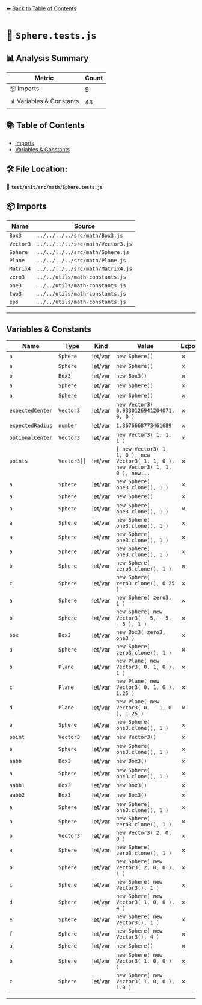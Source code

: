 [⬅️ Back to Table of Contents](../../../../index.md)

# 📄 `Sphere.tests.js`

## 📊 Analysis Summary

| Metric | Count |
|--------|-------|
| 📦 Imports | 9 |
| 📊 Variables & Constants | 43 |

## 📚 Table of Contents

- [Imports](#imports)
- [Variables & Constants](#variables-constants)

## 🛠️ File Location:
📂 **`test/unit/src/math/Sphere.tests.js`**

## 📦 Imports

| Name | Source |
|------|--------|
| `Box3` | `../../../../src/math/Box3.js` |
| `Vector3` | `../../../../src/math/Vector3.js` |
| `Sphere` | `../../../../src/math/Sphere.js` |
| `Plane` | `../../../../src/math/Plane.js` |
| `Matrix4` | `../../../../src/math/Matrix4.js` |
| `zero3` | `../../utils/math-constants.js` |
| `one3` | `../../utils/math-constants.js` |
| `two3` | `../../utils/math-constants.js` |
| `eps` | `../../utils/math-constants.js` |


---

## Variables & Constants

| Name | Type | Kind | Value | Exported |
|------|------|------|-------|----------|
| `a` | `Sphere` | let/var | `new Sphere()` | ✗ |
| `a` | `Sphere` | let/var | `new Sphere()` | ✗ |
| `b` | `Box3` | let/var | `new Box3()` | ✗ |
| `a` | `Sphere` | let/var | `new Sphere()` | ✗ |
| `a` | `Sphere` | let/var | `new Sphere()` | ✗ |
| `expectedCenter` | `Vector3` | let/var | `new Vector3( 0.9330126941204071, 0, 0 )` | ✗ |
| `expectedRadius` | `number` | let/var | `1.3676668773461689` | ✗ |
| `optionalCenter` | `Vector3` | let/var | `new Vector3( 1, 1, 1 )` | ✗ |
| `points` | `Vector3[]` | let/var | `[ new Vector3( 1, 1, 0 ), new Vector3( 1, 1, 0 ), new Vector3( 1, 1, 0 ), new...` | ✗ |
| `a` | `Sphere` | let/var | `new Sphere( one3.clone(), 1 )` | ✗ |
| `a` | `Sphere` | let/var | `new Sphere()` | ✗ |
| `a` | `Sphere` | let/var | `new Sphere( one3.clone(), 1 )` | ✗ |
| `a` | `Sphere` | let/var | `new Sphere( one3.clone(), 1 )` | ✗ |
| `a` | `Sphere` | let/var | `new Sphere( one3.clone(), 1 )` | ✗ |
| `a` | `Sphere` | let/var | `new Sphere( one3.clone(), 1 )` | ✗ |
| `b` | `Sphere` | let/var | `new Sphere( zero3.clone(), 1 )` | ✗ |
| `c` | `Sphere` | let/var | `new Sphere( zero3.clone(), 0.25 )` | ✗ |
| `a` | `Sphere` | let/var | `new Sphere( zero3, 1 )` | ✗ |
| `b` | `Sphere` | let/var | `new Sphere( new Vector3( - 5, - 5, - 5 ), 1 )` | ✗ |
| `box` | `Box3` | let/var | `new Box3( zero3, one3 )` | ✗ |
| `a` | `Sphere` | let/var | `new Sphere( zero3.clone(), 1 )` | ✗ |
| `b` | `Plane` | let/var | `new Plane( new Vector3( 0, 1, 0 ), 1 )` | ✗ |
| `c` | `Plane` | let/var | `new Plane( new Vector3( 0, 1, 0 ), 1.25 )` | ✗ |
| `d` | `Plane` | let/var | `new Plane( new Vector3( 0, - 1, 0 ), 1.25 )` | ✗ |
| `a` | `Sphere` | let/var | `new Sphere( one3.clone(), 1 )` | ✗ |
| `point` | `Vector3` | let/var | `new Vector3()` | ✗ |
| `a` | `Sphere` | let/var | `new Sphere( one3.clone(), 1 )` | ✗ |
| `aabb` | `Box3` | let/var | `new Box3()` | ✗ |
| `a` | `Sphere` | let/var | `new Sphere( one3.clone(), 1 )` | ✗ |
| `aabb1` | `Box3` | let/var | `new Box3()` | ✗ |
| `aabb2` | `Box3` | let/var | `new Box3()` | ✗ |
| `a` | `Sphere` | let/var | `new Sphere( one3.clone(), 1 )` | ✗ |
| `a` | `Sphere` | let/var | `new Sphere( zero3.clone(), 1 )` | ✗ |
| `p` | `Vector3` | let/var | `new Vector3( 2, 0, 0 )` | ✗ |
| `a` | `Sphere` | let/var | `new Sphere( zero3.clone(), 1 )` | ✗ |
| `b` | `Sphere` | let/var | `new Sphere( new Vector3( 2, 0, 0 ), 1 )` | ✗ |
| `c` | `Sphere` | let/var | `new Sphere( new Vector3(), 1 )` | ✗ |
| `d` | `Sphere` | let/var | `new Sphere( new Vector3( 1, 0, 0 ), 4 )` | ✗ |
| `e` | `Sphere` | let/var | `new Sphere( new Vector3(), 1 )` | ✗ |
| `f` | `Sphere` | let/var | `new Sphere( new Vector3(), 4 )` | ✗ |
| `a` | `Sphere` | let/var | `new Sphere()` | ✗ |
| `b` | `Sphere` | let/var | `new Sphere( new Vector3( 1, 0, 0 ) )` | ✗ |
| `c` | `Sphere` | let/var | `new Sphere( new Vector3( 1, 0, 0 ), 1.0 )` | ✗ |


---